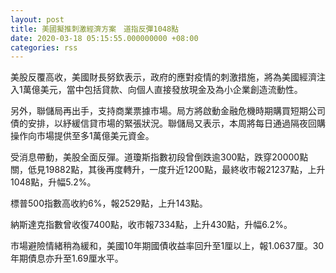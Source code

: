 ```yaml
---
layout: post
title: 美國擬推刺激經濟方案　道指反彈1048點
date: 2020-03-18 05:15:55.000000000 +08:00
categories: rss
---
```


美股反覆高收，美國財長努欽表示，政府的應對疫情的刺激措施，將為美國經濟注入1萬億美元，當中包括貸款、向個人直接發放現金及為小企業創造流動性。

另外，聯儲局再出手，支持商業票據市場。局方將啟動金融危機時期購買短期公司債的安排，以紓緩信貸市場的緊張狀況。聯儲局又表示，本周將每日通過隔夜回購操作向市場提供至多1萬億美元資金。

受消息帶動，美股全面反彈。道瓊斯指數初段曾倒跌逾300點，跌穿20000點關，低見19882點，其後再度轉升，一度升近1200點，最終收市報21237點，上升1048點，升幅5.2%。

標普500指數高收約6%，報2529點，上升143點。

納斯達克指數曾收復7400點，收市報7334點，上升430點，升幅6.2%。

市場避險情緒稍為緩和，美國10年期國債收益率回升至1厘以上，報1.0637厘。30年期債息亦升至1.69厘水平。
